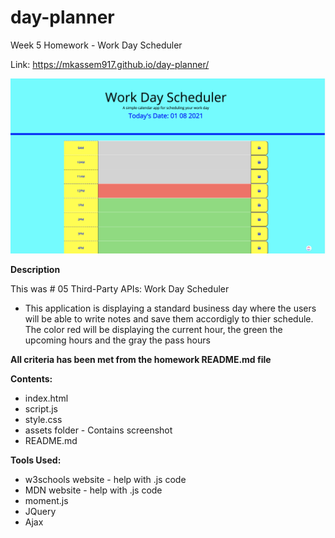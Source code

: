 # day-planner

Week 5 Homework - Work Day Scheduler

Link: https://mkassem917.github.io/day-planner/

![day-planner](assets/day-planner.png)

**Description**

This was # 05 Third-Party APIs: Work Day Scheduler

* This application is displaying a standard business day where the users will be able to write notes and save them accordigly to thier schedule. The color red will be displaying the current hour, the green the upcoming hours and the gray the pass hours

**All criteria has been met from the homework README.md file**

**Contents:**

* index.html
* script.js
* style.css
* assets  folder - Contains screenshot
* README.md

**Tools Used:**

* w3schools website - help with .js code
* MDN website - help with .js code
* moment.js
* JQuery
* Ajax
